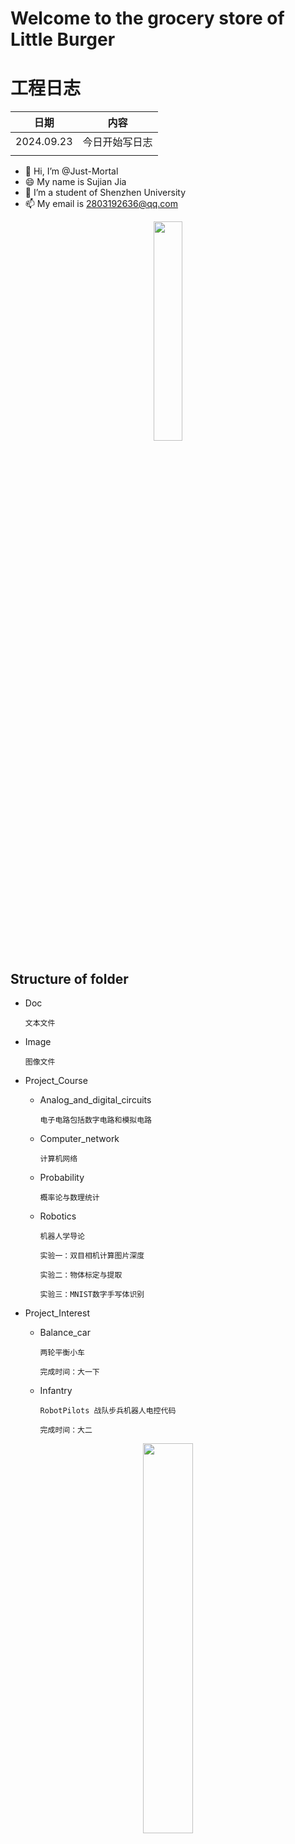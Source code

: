 Welcome to the grocery store of Little Burger 
========

# 工程日志
|日期|内容|
|:---:|:----:|
|2024.09.23|今日开始写日志|
|||


- 👋 Hi, I’m @Just-Mortal
- 😄 My name is Sujian Jia
- 👀 I’m a student of Shenzhen University
- 📫 My email is 2803192636@qq.com

<div style="text-align:center;">
    <p>
        <code><img width="30%" src="Image/Life.jpg"></code>
    </p>
</div>

## Structure of folder
* Doc
  
     `文本文件`


* Image

    `图像文件`


* Project_Course

    * Analog_and_digital_circuits
        
        `电子电路包括数字电路和模拟电路`

    * Computer_network

        `计算机网络`

    * Probability

        `概率论与数理统计`

    * Robotics
  
        `机器人学导论`

        `实验一：双目相机计算图片深度`

        `实验二：物体标定与提取`

        `实验三：MNIST数字手写体识别`

* Project_Interest
    * Balance_car

        `两轮平衡小车`

        `完成时间：大一下`

    * Infantry

        `RobotPilots 战队步兵机器人电控代码`

        `完成时间：大二`

<div style="text-align:center;">
    <p>
        <code><img width="40%" src="Image/Robomaster.jpg"></code>
    </p>
</div>

